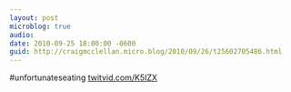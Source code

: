 ```yaml
---
layout: post
microblog: true
audio: 
date: 2010-09-25 18:00:00 -0600
guid: http://craigmcclellan.micro.blog/2010/09/26/t25602705486.html
---
```

#unfortunateseating [twitvid.com/K5IZX](http://twitvid.com/K5IZX)
